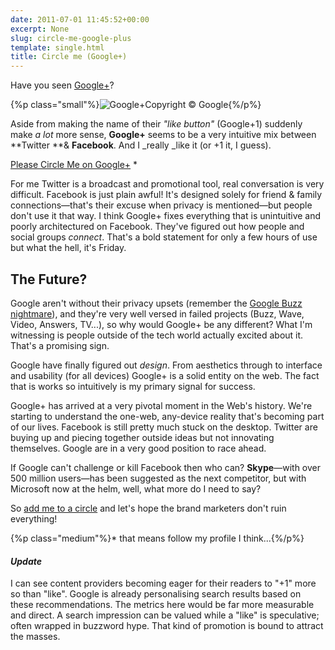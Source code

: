 ```yaml
---
date: 2011-07-01 11:45:52+00:00
excerpt: None
slug: circle-me-google-plus
template: single.html
title: Circle me (Google+)
---
```


Have you seen [Google+](http://plus.google.com)?

{%p class="small"%}![Google+](http://dbushell.com/wp-content/uploads/2011/07/googleplus.png)Copyright © Google{%/p%}

Aside from making the name of their _"like button"_ (Google+1) suddenly make _a lot_ more sense, **Google+** seems to be a very intuitive mix between **Twitter **& **Facebook**. And I _really _like it (or +1 it, I guess).

[Please Circle Me on Google+](http://bit.ly/jlckq3) *

For me Twitter is a broadcast and promotional tool, real conversation is very difficult. Facebook is just plain awful! It's designed solely for friend & family connections—that's their excuse when privacy is mentioned—but people don't use it that way. I think Google+ fixes everything that is unintuitive and poorly architectured on Facebook. They've figured out how people and social groups _connect_. That's a bold statement for only a few hours of use but what the hell, it's Friday.


## The Future?


Google aren't without their privacy upsets (remember the [Google Buzz nightmare](http://news.cnet.com/8301-31322_3-10451428-256.html)), and they're very well versed in failed projects (Buzz, Wave, Video, Answers, TV...), so why would Google+ be any different? What I'm witnessing is people outside of the tech world actually excited about it. That's a promising sign.

Google have finally figured out _design_. From aesthetics through to interface and usability (for all devices) Google+ is a solid entity on the web. The fact that is works so intuitively is my primary signal for success.

Google+ has arrived at a very pivotal moment in the Web's history. We're starting to understand the one-web, any-device reality that's becoming part of our lives. Facebook is still pretty much stuck on the desktop. Twitter are buying up and piecing together outside ideas but not innovating themselves. Google are in a very good position to race ahead.

If Google can't challenge or kill Facebook then who can? **Skype**—with over 500 million users—has been suggested as the next competitor, but with Microsoft now at the helm, well, what more do I need to say?

So [add me to a circle](http://bit.ly/jlckq3) and let's hope the brand marketers don't ruin everything!

{%p class="medium"%}* that means follow my profile I think...{%/p%}




#### *Update*


I can see content providers becoming eager for their readers to "+1" more so than "like". Google is already personalising search results based on these recommendations. The metrics here would be far more measurable and direct. A search impression can be valued while a "like" is speculative; often wrapped in buzzword hype. That kind of promotion is bound to attract the masses.
